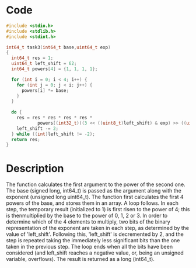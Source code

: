 # Code

```c
#include <stdio.h>
#include <stdlib.h>
#include <stdint.h>

int64_t task3(int64_t base,uint64_t exp)
{
  int64_t res = 1;
  uint64_t left_shift = 62; 
  int64_t powers[4] = {1, 1, 1, 1};

  for (int i = 0; i < 4; i++) {
    for (int j = 0; j < i; j++) {
      powers[i] *= base;
    }
  }
  
  do {
    res = res * res * res * res *
            powers[(int32_t)((3 << ((uint8_t)left_shift) & exp) >> ((uint8_t)left_shift))];
    left_shift -= 2;
  } while ((int)left_shift != -2);
  return res;
}
```

# Description

The function calculates the first argument to the power of the second one.
The base (signed long, int64_t) is passed as the argument along with the exponent (unsigned long uint64_t). 
The function first calculates the first 4 powers of the base, and stores them in an array. A loop follows.
In each step, the temporary result (initialized to 1) is first risen to the power of 4; this is thenmultiplied by the base to the power of 0, 1, 2 or 3.
In order to determine which of the 4 elements to multiply, two bits of the binary representation of the exponent are taken in each step, as determined by the value of 'left_shift'.
Following this, 'left_shift' is decremented by 2, and the step is repeated taking the immediately less significant bits than the one taken in the previous step.
The loop ends when all the bits have been considered (and left_shift reaches a negative value, or, being an unsigned variable, overflows).
The result is returned as a long (int64_t). 
